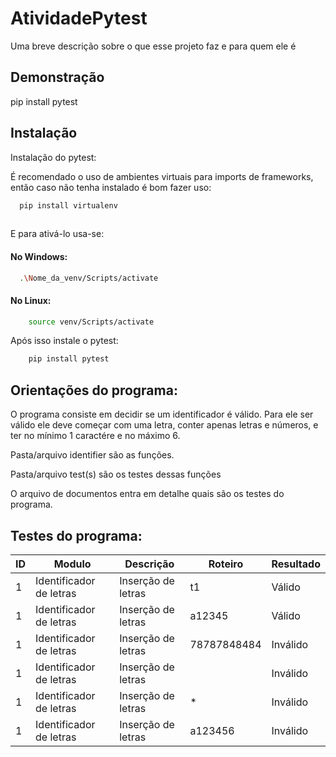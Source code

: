 
# AtividadePytest

Uma breve descrição sobre o que esse projeto faz e para quem ele é


## Demonstração

pip install pytest


## Instalação

Instalação do pytest:

É recomendado o uso de ambientes virtuais para imports de frameworks, 
então caso não tenha instalado é bom fazer uso:
```bash
  pip install virtualenv
  
```
E para ativá-lo usa-se:
#### No Windows:
```bash
  .\Nome_da_venv/Scripts/activate
```
#### No Linux:
```bash
    source venv/Scripts/activate
```

Após isso instale o pytest:
```bash
    pip install pytest
```

## Orientações do programa:

O programa consiste em decidir se um identificador é válido. Para ele ser válido ele deve
começar com uma letra, conter apenas letras e números, e ter no mínimo 1 caractére e 
no máximo 6. 

Pasta/arquivo identifier são as funções.

Pasta/arquivo test(s) são os testes dessas funções

O arquivo de documentos entra em detalhe quais são os testes do programa.
## Testes do programa:


| ID | Modulo | Descrição | Roteiro | Resultado|
|----|--------|-----------|---------|----------|
| 1| Identificador de letras|Inserção de letras| t1| Válido|
| 1| Identificador de letras|Inserção de letras| a12345| Válido|
| 1| Identificador de letras|Inserção de letras| 78787848484| Inválido|
| 1| Identificador de letras|Inserção de letras| | Inválido|
| 1| Identificador de letras|Inserção de letras| *| Inválido|
| 1| Identificador de letras|Inserção de letras| a123456| Inválido|




